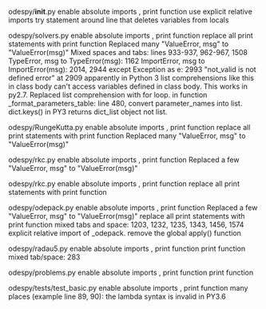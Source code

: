 odespy/__init__.py
    enable absolute imports , print function
    use explicit relative imports
    try statement around line that deletes variables from locals

odespy/solvers.py
    enable absolute imports , print function
    replace all print statements with print function
    Replaced many "ValueError, msg" to "ValueError(msg)"
    Mixed spaces and tabs: lines 933-937, 962-967, 1508
    TypeError, msg to TypeError(msg): 1162
    ImportError, msg to ImportError(msg): 2014, 2944
    except Exception as e: 2993
    "not_valid is not defined error" at 2909
        apparently in Python 3 list comprehensions like this in class 
        body can't access variables defined in class body. This works in py2.7.
        Replaced list comprehension with for loop.
    in function _format_parameters_table: line 480, convert parameter_names 
        into list. dict.keys() in PY3 returns dict_list object not list.

odespy/RungeKutta.py
    enable absolute imports , print function
    replace all print statements with print function
    Replaced many "ValueError, msg" to "ValueError(msg)"

odespy/rkc.py
    enable absolute imports , print function
    Replaced a few "ValueError, msg" to "ValueError(msg)"

odespy/rkc.py
    enable absolute imports , print function
    replace all print statements with print function

odespy/odepack.py
    enable absolute imports , print function
    Replaced a few "ValueError, msg" to "ValueError(msg)"
    replace all print statements with print function
    mixed tabs and space: 1203, 1232, 1235, 1343, 1456, 1574
    explicit relative import of _odepack.
    remove the global apply() function

odespy/radau5.py
    enable absolute imports , print function
    print function
    mixed tab/space: 283

odespy/problems.py
    enable absolute imports , print function
    print function

odespy/tests/test_basic.py
    enable absolute imports , print function
    many places (example line 89, 90): the lambda syntax is invalid in PY3.6
